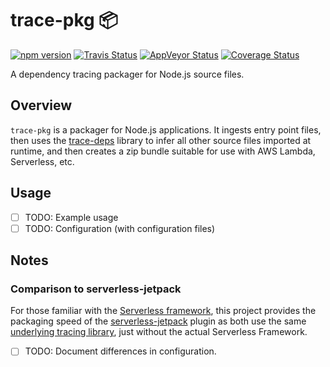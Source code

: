 trace-pkg 📦
============

[![npm version][npm_img]][npm_site]
[![Travis Status][trav_img]][trav_site]
[![AppVeyor Status][appveyor_img]][appveyor_site]
[![Coverage Status][cov_img]][cov_site]

A dependency tracing packager for Node.js source files.

## Overview

`trace-pkg` is a packager for Node.js applications. It ingests entry point files, then uses the [trace-deps][] library to infer all other source files imported at runtime, and then creates a zip bundle suitable for use with AWS Lambda, Serverless, etc.

## Usage

- [ ] TODO: Example usage
- [ ] TODO: Configuration (with configuration files)

## Notes

### Comparison to serverless-jetpack

For those familiar with the [Serverless framework][], this project provides the packaging speed of the [serverless-jetpack][] plugin as both use the same [underlying tracing library][trace-deps], just without the actual Serverless Framework.

- [ ] TODO: Document differences in configuration.

[npm_img]: https://badge.fury.io/js/trace-pkg.svg
[npm_site]: http://badge.fury.io/js/trace-pkg
[trav_img]: https://api.travis-ci.com/FormidableLabs/trace-pkg.svg
[trav_site]: https://travis-ci.com/FormidableLabs/trace-pkg
[appveyor_img]: https://ci.appveyor.com/api/projects/status/github/formidablelabs/trace-pkg?branch=master&svg=true
[appveyor_site]: https://ci.appveyor.com/project/FormidableLabs/trace-pkg
[cov_img]: https://codecov.io/gh/FormidableLabs/trace-pkg/branch/master/graph/badge.svg
[cov_site]: https://codecov.io/gh/FormidableLabs/trace-pkg

[trace-deps]: https://github.com/FormidableLabs/trace-deps
[Serverless framework]: https://www.serverless.com/
[serverless-jetpack]: https://github.com/FormidableLabs/serverless-jetpack
